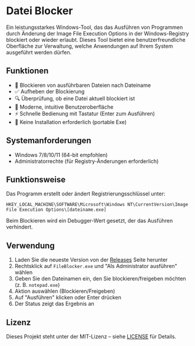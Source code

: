 # Datei Blocker

Ein leistungsstarkes Windows-Tool, das das Ausführen von Programmen durch Änderung der Image File Execution Options in der Windows-Registry blockiert oder wieder erlaubt. Dieses Tool bietet eine benutzerfreundliche Oberfläche zur Verwaltung, welche Anwendungen auf Ihrem System ausgeführt werden dürfen.

## Funktionen
- 🛑 Blockieren von ausführbaren Dateien nach Dateiname
- ✅ Aufheben der Blockierung
- 🔍 Überprüfung, ob eine Datei aktuell blockiert ist
- 🎨 Moderne, intuitive Benutzeroberfläche
- ⚡ Schnelle Bedienung mit Tastatur (Enter zum Ausführen)
- 🚀 Keine Installation erforderlich (portable Exe)

## Systemanforderungen
- Windows 7/8/10/11 (64-bit empfohlen)
- Administratorrechte (für Registry-Änderungen erforderlich)

## Funktionsweise
Das Programm erstellt oder ändert Registrierungsschlüssel unter:
```
HKEY_LOCAL_MACHINE\SOFTWARE\Microsoft\Windows NT\CurrentVersion\Image File Execution Options\[dateiname.exe]
```
Beim Blockieren wird ein Debugger-Wert gesetzt, der das Ausführen verhindert.

## Verwendung
1. Laden Sie die neueste Version von der [Releases](https://github.com/xKarane/FileBlocker/releases) Seite herunter
2. Rechtsklick auf `FileBlocker.exe` und "Als Administrator ausführen" wählen
3. Geben Sie den Dateinamen ein, den Sie blockieren/freigeben möchten (z. B. `notepad.exe`)
4. Aktion auswählen (Blockieren/Freigeben)
5. Auf "Ausführen" klicken oder Enter drücken
6. Der Status zeigt das Ergebnis an

## Lizenz
Dieses Projekt steht unter der MIT-Lizenz – siehe [LICENSE](LICENSE) für Details.
